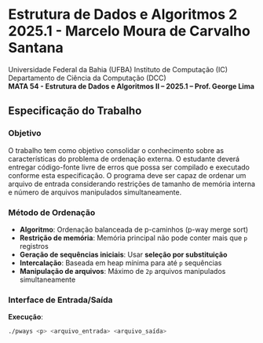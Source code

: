 # Estrutura de Dados e Algoritmos 2 2025.1 - Marcelo Moura de Carvalho Santana

Universidade Federal da Bahia (UFBA)
Instituto de Computação (IC)  
Departamento de Ciência da Computação (DCC)  
**MATA 54 - Estrutura de Dados e Algoritmos II – 2025.1 – Prof. George Lima**

## Especificação do Trabalho

### Objetivo

O trabalho tem como objetivo consolidar o conhecimento sobre as características do problema de ordenação externa. O estudante deverá entregar código-fonte livre de erros que possa ser compilado e executado conforme esta especificação. O programa deve ser capaz de ordenar um arquivo de entrada considerando restrições de tamanho de memória interna e número de arquivos manipulados simultaneamente.

### Método de Ordenação

- **Algoritmo**: Ordenação balanceada de p-caminhos (p-way merge sort)
- **Restrição de memória**: Memória principal não pode conter mais que `p` registros
- **Geração de sequências iniciais**: Usar **seleção por substituição**
- **Intercalação**: Baseada em heap mínima para até `p` sequências
- **Manipulação de arquivos**: Máximo de `2p` arquivos manipulados simultaneamente

### Interface de Entrada/Saída

**Execução**:

```bash
./pways <p> <arquivo_entrada> <arquivo_saída>
```
